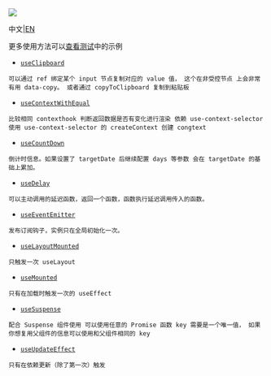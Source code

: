 <image src="https://raw.githubusercontent.com/xyhxx/program_preview/master/logo/react-use.png">

中文|<a href='./docs/en.md'>EN</a>

更多使用方法可以<a href="https://github.com/xyhxx/proste-react-use/tree/main/__tests__">查看测试</a>中的示例

- [`useClipboard`](./docs/useClipboard/cn.md)

`可以通过 ref 绑定某个 input 节点复制对应的 value 值， 这个在非受控节点 上会非常有用 data-copy。 或者通过 copyToClipboard 复制到粘贴板`

- [`useContextWithEqual`](./docs/useContextWithEqual/cn.md)

`比较相同 contexthook 判断返回数据是否有变化进行渲染 依赖 use-context-selector 使用 use-context-selector 的 createContext 创建 congtext`

- [`useCountDown`](./docs/useCountDown/cn.md)

`倒计时信息。如果设置了 targetDate 后继续配置 days 等参数 会在 targetDate 的基础上累加。`

- [`useDelay`](./docs/useDelay/cn.md)

`可以主动调用的延迟函数，返回一个函数，函数执行延迟调用传入的函数。`

- [`useEventEmitter`](./docs/useEventEmitter/cn.md)

`发布订阅钩子，实例只在全局初始化一次。`

- [`useLayoutMounted`](./docs/useLayoutMounted/cn.md)

`只触发一次 useLayout`

- [`useMounted`](./docs/useMounted/cn.md)

`只有在加载时触发一次的 useEffect`

- [`useSuspense`](./docs/useSuspense/cn.md)

`配合 Suspense 组件使用 可以使用任意的 Promise 函数 key 需要是一个唯一值， 如果你想复用父组件的信息可以使用和父组件相同的 key`

- [`useUpdateEffect`](./docs/useUpdateEffect/cn.md)

`只有在依赖更新（除了第一次）触发`
